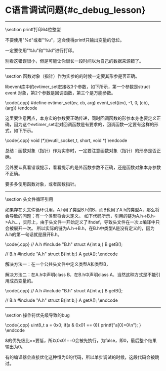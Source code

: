 C语言调试问题{#c_debug_lesson}
======================

<hr>
\section printf打印64位整型

不要使用"%d"或者"%u"，这会使得printf只输出变量的低位。

一定要使用"%lu"和"%ld"进行打印。

别看这错误很小，但是可能让你很长一段时间以为自己的数据来源错了。

<hr>
\section 函数对象（指针）作为实参的的时候一定要其形参是否正确。

libevent库中的evtimer_set宏接收3个参数，如下所示，第一个参数是struct event 对象，第2个参数是回调函数，第三个是万能参数。

\code{.cpp}
#define evtimer_set(ev, cb, arg)	event_set((ev), -1, 0, (cb), (arg))
\endcode

这里要注意两点，本身宏的参数要正确传递，同时回调函数的形参本身也要定义正确，因为这个evtimer_set宏对回调函数是有要求的，回调函数一定要有这样的形式，如下所示。

\code{.cpp}
void (*)(evutil_socket_t, short, void *)
\endcode

总结：函数对象（指针）作为实参时，一定要注意函数对象（指针）的形参是否正确。

另外要认真看错误提示，看看提示的是外函数参数不正确，还是函数对象本身参数不正确。

要多多使用函数对象，或者函数指针。

<hr>
\section 头文件循环引用

如果存在头文件循环引用，A.h用了类型B.h的B，而B也用了A.h的类型A，那么将会导致的问题：有一个类型将会未定义。
如下代码所示，引用的链为A.h->B.h->A.h...，实际上，由于头文件一开始定义了ifndef，导致头文件在一次.o编译中只会被展开一次。
所以实际的链为A.h->B.h，在B.h中类型A是没有定义的，因为A.h的第一句话就是展开B.h。

\code{.cpp}
// A.h
#include "B.h"
struct A{int a;}
B getB();

// B.h
#include "A.h"
struct B{int b;}
A getA();
\endcode

解决方法一：在一个公共头文件中定义类型A和类型B，

解决方法二：在A.h中声明class B，在B.h中声明class A，当然这种方式是不能引用成员变量的。

\code{.cpp}
// A.h
#include "B.h"
struct A{int a;}
B getB();

// B.h
#include "A.h"
struct B{int b;}
A getA();
\endcode

<hr>
\section 操作符优先级导致的bug

\code{.cpp}
uint8_t a = 0x0;
if(a & 0x01 == 0){
    printf("a[0]=0\n");
}
\endcode

&的优先级比==要低，所以0x01==0会被先执行，为false，即0，最后整个结果输出为0。

有的编译器会直接优化这种恒为0的代码，所以单步调试的时候，这段代码会被跳过。